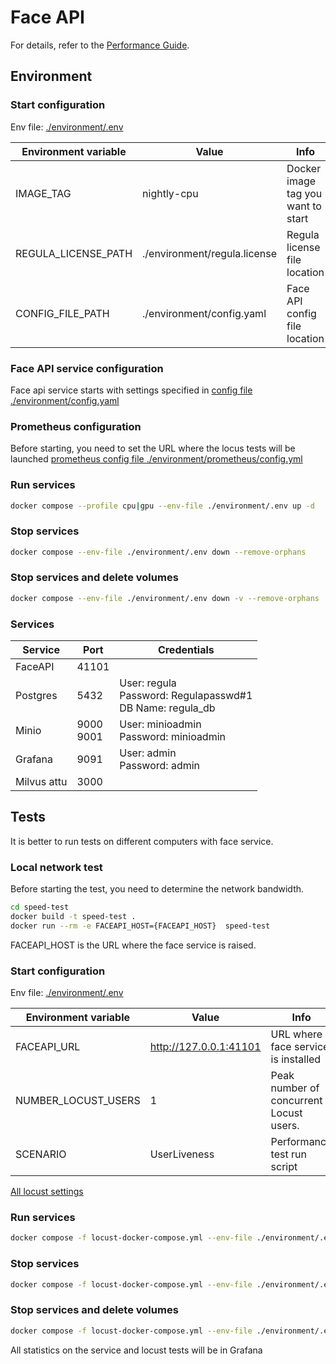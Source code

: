# Face API

For details, refer to the [Performance Guide](https://docs.regulaforensics.com/develop/face-sdk/web-service/administration/performance-guide/).

## Environment

### Start configuration

Env file: [./environment/.env](./environment/.env)

| Environment variable | Value                        | Info                               |
|----------------------|------------------------------|------------------------------------|
| IMAGE_TAG            | nightly-cpu                  | Docker image tag you want to start |
| REGULA_LICENSE_PATH  | ./environment/regula.license | Regula license file location       |
| CONFIG_FILE_PATH     | ./environment/config.yaml    | Face API config file location      |

### Face API service configuration

Face api service starts with settings specified in [config file ./environment/config.yaml](./environment/config.yaml)

### Prometheus configuration

Before starting, you need to set the URL where the locus tests will be launched [prometheus config file ./environment/prometheus/config.yml](./environment/prometheus/config.yml)

### Run services

```bash
docker compose --profile cpu|gpu --env-file ./environment/.env up -d
```

### Stop services

```bash
docker compose --env-file ./environment/.env down --remove-orphans
```

### Stop services and delete volumes
```bash
docker compose --env-file ./environment/.env down -v --remove-orphans
```

### Services

| Service     | Port         | Credentials                                                        |
|-------------|--------------|--------------------------------------------------------------------|
| FaceAPI     | 41101        |                                                                    |
| Postgres    | 5432         | User: regula <br> Password: Regulapasswd#1 <br> DB Name: regula_db |
| Minio       | 9000<br>9001 | User: minioadmin <br> Password: minioadmin                         |
| Grafana     | 9091         | User: admin <br> Password: admin                                   |
| Milvus attu | 3000         |                                                                    |



## Tests
It is better to run tests on different computers with face service.

### Local network test

Before starting the test, you need to determine the network bandwidth.

```bash
cd speed-test
docker build -t speed-test .
docker run --rm -e FACEAPI_HOST={FACEAPI_HOST}  speed-test
```
FACEAPI_HOST is the URL where the face service is raised.

### Start configuration

Env file: [./environment/.env](./environment/.env)

| Environment variable | Value                  | Info                                    |
|----------------------|------------------------|-----------------------------------------|
| FACEAPI_URL          | http://127.0.0.1:41101 | URL where face service is installed     |
| NUMBER_LOCUST_USERS  | 1                      | Peak number of concurrent Locust users. |
| SCENARIO             | UserLiveness           | Performance test run script             |

[All locust settings](https://docs.locust.io/en/stable/configuration.html)

### Run services

```bash
docker compose -f locust-docker-compose.yml --env-file ./environment/.env up -d
```

### Stop services

```bash
docker compose -f locust-docker-compose.yml --env-file ./environment/.env down
```

### Stop services and delete volumes
```bash
docker compose -f locust-docker-compose.yml --env-file ./environment/.env down -v
```

All statistics on the service and locust tests will be in Grafana

